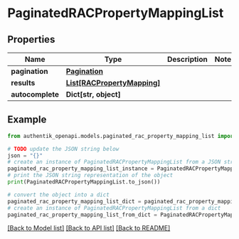 # PaginatedRACPropertyMappingList


## Properties

Name | Type | Description | Notes
------------ | ------------- | ------------- | -------------
**pagination** | [**Pagination**](Pagination.md) |  | 
**results** | [**List[RACPropertyMapping]**](RACPropertyMapping.md) |  | 
**autocomplete** | **Dict[str, object]** |  | 

## Example

```python
from authentik_openapi.models.paginated_rac_property_mapping_list import PaginatedRACPropertyMappingList

# TODO update the JSON string below
json = "{}"
# create an instance of PaginatedRACPropertyMappingList from a JSON string
paginated_rac_property_mapping_list_instance = PaginatedRACPropertyMappingList.from_json(json)
# print the JSON string representation of the object
print(PaginatedRACPropertyMappingList.to_json())

# convert the object into a dict
paginated_rac_property_mapping_list_dict = paginated_rac_property_mapping_list_instance.to_dict()
# create an instance of PaginatedRACPropertyMappingList from a dict
paginated_rac_property_mapping_list_from_dict = PaginatedRACPropertyMappingList.from_dict(paginated_rac_property_mapping_list_dict)
```
[[Back to Model list]](../README.md#documentation-for-models) [[Back to API list]](../README.md#documentation-for-api-endpoints) [[Back to README]](../README.md)


